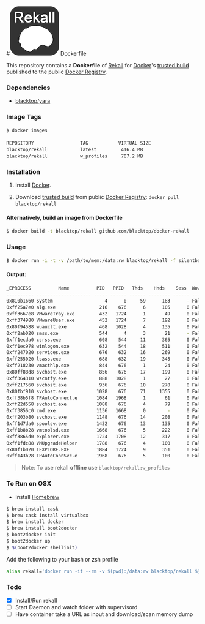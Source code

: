 #![rekall-logo](https://raw.githubusercontent.com/blacktop/docker-rekall/master/rekall-logo.png)  Dockerfile

This repository contains a **Dockerfile** of [Rekall](http://www.rekall-forensic.com/index.html) for [Docker](https://www.docker.io/)'s [trusted build](https://index.docker.io/u/blacktop/rekall/) published to the public [Docker Registry](https://index.docker.io/).

### Dependencies

* [blacktop/yara](https://registry.hub.docker.com/u/blacktop/yara/)

### Image Tags
```bash
$ docker images

REPOSITORY                 TAG           VIRTUAL SIZE
blacktop/rekall            latest         416.4 MB
blacktop/rekall            w_profiles     707.2 MB
```

### Installation

1. Install [Docker](https://www.docker.io/).

2. Download [trusted build](https://index.docker.io/u/blacktop/rekall/) from public [Docker Registry](https://index.docker.io/): `docker pull blacktop/rekall`

#### Alternatively, build an image from Dockerfile
```bash
$ docker build -t blacktop/rekall github.com/blacktop/docker-rekall
```
### Usage
```bash
$ docker run -i -t -v /path/to/mem:/data:rw blacktop/rekall -f silentbanker.vmem pslist
```
#### Output:
```bash
_EPROCESS          Name          PID   PPID   Thds    Hnds    Sess  Wow64           Start                     Exit
---------- -------------------- ----- ------ ------ -------- ------ ------ ------------------------ ------------------------
0x810b1660 System                   4      0     59      183      - False  -                        -
0xff25a7e0 alg.exe                216    676      6      105      0 False  2010-08-11 06:06:39+0000 -
0xff3667e8 VMwareTray.exe         432   1724      1       49      0 False  2010-08-11 06:09:31+0000 -
0xff374980 VMwareUser.exe         452   1724      7      192      0 False  2010-08-11 06:09:32+0000 -
0x80f94588 wuauclt.exe            468   1028      4      135      0 False  2010-08-11 06:09:37+0000 -
0xff2ab020 smss.exe               544      4      3       21      - False  2010-08-11 06:06:21+0000 -
0xff1ecda0 csrss.exe              608    544     11      365      0 False  2010-08-11 06:06:23+0000 -
0xff1ec978 winlogon.exe           632    544     18      511      0 False  2010-08-11 06:06:23+0000 -
0xff247020 services.exe           676    632     16      269      0 False  2010-08-11 06:06:24+0000 -
0xff255020 lsass.exe              688    632     19      345      0 False  2010-08-11 06:06:24+0000 -
0xff218230 vmacthlp.exe           844    676      1       24      0 False  2010-08-11 06:06:24+0000 -
0x80ff88d8 svchost.exe            856    676     17      199      0 False  2010-08-11 06:06:24+0000 -
0xff364310 wscntfy.exe            888   1028      1       27      0 False  2010-08-11 06:06:49+0000 -
0xff217560 svchost.exe            936    676     10      270      0 False  2010-08-11 06:06:24+0000 -
0x80fbf910 svchost.exe           1028    676     71     1355      0 False  2010-08-11 06:06:24+0000 -
0xff38b5f8 TPAutoConnect.e       1084   1968      1       61      0 False  2010-08-11 06:06:52+0000 -
0xff22d558 svchost.exe           1088    676      4       79      0 False  2010-08-11 06:06:25+0000 -
0xff3856c0 cmd.exe               1136   1668      0        -      0 False  2010-08-15 19:01:51+0000 2010-08-15 19:01:51+0000
0xff203b80 svchost.exe           1148    676     14      208      0 False  2010-08-11 06:06:26+0000 -
0xff1d7da0 spoolsv.exe           1432    676     13      135      0 False  2010-08-11 06:06:26+0000 -
0xff1b8b28 vmtoolsd.exe          1668    676      5      222      0 False  2010-08-11 06:06:35+0000 -
0xff3865d0 explorer.exe          1724   1708     12      317      0 False  2010-08-11 06:09:29+0000 -
0xff1fdc88 VMUpgradeHelper       1788    676      4      100      0 False  2010-08-11 06:06:38+0000 -
0x80f1b020 IEXPLORE.EXE          1884   1724      9      351      0 False  2010-08-15 18:54:05+0000 -
0xff143b28 TPAutoConnSvc.e       1968    676      5      100      0 False  2010-08-11 06:06:39+0000 - 2010-08-15 19:01:51 UTC+0000
```

> Note: To use rekall **offline** use `blacktop/rekall:w_profiles`

### To Run on OSX
 - Install [Homebrew](http://brew.sh)

```bash
$ brew install cask
$ brew cask install virtualbox
$ brew install docker
$ brew install boot2docker
$ boot2docker init
$ boot2docker up
$ $(boot2docker shellinit)
```
Add the following to your bash or zsh profile

```bash
alias rekall='docker run -it --rm -v $(pwd):/data:rw blacktop/rekall $@'
```

### Todo
- [x] Install/Run rekall
- [ ] Start Daemon and watch folder with supervisord
- [ ] Have container take a URL as input and download/scan memory dump
